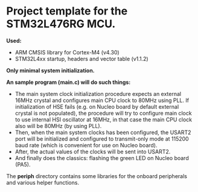 # Project template for the **STM32L476RG** MCU.

**Used:**
- ARM CMSIS library for Cortex-M4 (v4.30)
- STM32L4xx startup, headers and vector table (v1.1.2)

**Only minimal system initialization.**

**An sample program (main.c) will do such things:**
- The main system clock initialization procedure expects an external 16MHz crystal and configures main CPU clock to 80MHz using PLL. If initialization of HSE fails (e.g. on Nucleo board by default external crystal is not populated), the procedure will try to configure main clock to use internal HSI oscillator at 16MHz, in that case the main CPU clock also will be 80MHz (by using PLL).
- Then, when the main system clocks has been configured, the USART2 port will be initialized and configured to transmit-only mode at 115200 baud rate (which is convenient for use on Nucleo board).
- After, the actual values of the clocks will be sent into USART2.
- And finally does the classics: flashing the green LED on Nucleo board (PA5).

The **periph** directory contains some libraries for the onboard peripherals and various helper functions.
